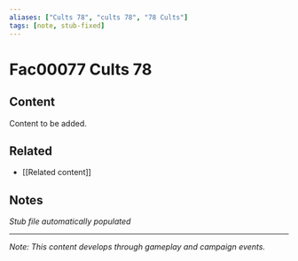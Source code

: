 ```yaml
---
aliases: ["Cults 78", "cults 78", "78 Cults"]
tags: [note, stub-fixed]
---
```


# Fac00077 Cults 78

## Content
Content to be added.

## Related
- [[Related content]]

## Notes
*Stub file automatically populated*

---
*Note: This content develops through gameplay and campaign events.*